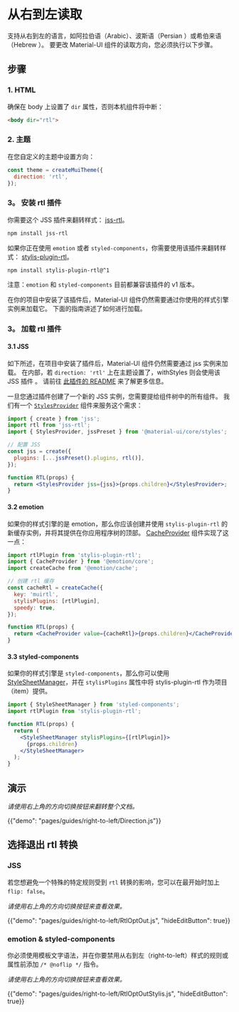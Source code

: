 # 从右到左读取

<p class="description">支持从右到左的语言，如阿拉伯语（Arabic）、波斯语（Persian ）或希伯来语（Hebrew ）。 要更改 Material-UI 组件的读取方向，您必须执行以下步骤。</p>

## 步骤

### 1. HTML

确保在 body 上设置了 `dir` 属性，否则本机组件将中断：

```html
<body dir="rtl">
```

### 2. 主题

在您自定义的主题中设置方向：

```js
const theme = createMuiTheme({
  direction: 'rtl',
});
```

### 3。 安装 rtl 插件

你需要这个 JSS 插件来翻转样式： [jss-rtl](https://github.com/alitaheri/jss-rtl)。

```sh
npm install jss-rtl
```

如果你正在使用 `emotion` 或者 `styled-components`，你需要使用该插件来翻转样式： [stylis-plugin-rtl](https://github.com/styled-components/stylis-plugin-rtl)。

```sh
npm install stylis-plugin-rtl@^1

```

注意：`emotion` 和 `styled-components` 目前都兼容该插件的 v1 版本。

在你的项目中安装了该插件后，Material-UI 组件仍然需要通过你使用的样式引擎实例来加载它。 下面的指南讲述了如何进行加载。

### 3。 加载 rtl 插件

#### 3.1 JSS

如下所述，在项目中安装了插件后，Material-UI 组件仍然需要通过 jss 实例来加载。 在内部，若 `direction: 'rtl'` 上在主题设置了，withStyles 则会使用该 JSS 插件 。 请前往 [此插件的 README](https://github.com/alitaheri/jss-rtl) 来了解更多信息。

一旦您通过插件创建了一个新的 JSS 实例，您需要提给组件树中的所有组件。 我们有一个 [`StylesProvider`](/styles/api/#stylesprovider) 组件来服务这个需求：

```jsx
import { create } from 'jss';
import rtl from 'jss-rtl';
import { StylesProvider, jssPreset } from '@material-ui/core/styles';

// 配置 JSS
const jss = create({
  plugins: [...jssPreset().plugins, rtl()],
});

function RTL(props) {
  return <StylesProvider jss={jss}>{props.children}</StylesProvider>;
}
```

#### 3.2 emotion

如果你的样式引擎的是 emotion，那么你应该创建并使用  `stylis-plugin-rtl` 的新缓存实例，并将其提供在你应用程序树的顶部。 [CacheProvider](https://emotion.sh/docs/cache-provider) 组件实现了这一点：

```jsx
import rtlPlugin from 'stylis-plugin-rtl';
import { CacheProvider } from '@emotion/core';
import createCache from '@emotion/cache';

// 创建 rtl 缓存
const cacheRtl = createCache({
  key: 'muirtl',
  stylisPlugins: [rtlPlugin],
  speedy: true,
});

function RTL(props) {
  return <CacheProvider value={cacheRtl}>{props.children}</CacheProvider>;
}
```

#### 3.3 styled-components

如果你的样式引擎是 `styled-components`，那么你可以使用 [StyleSheetManager](https://styled-components.com/docs/api#stylesheetmanager)，并在 `stylisPlugins` 属性中将 stylis-plugin-rtl 作为项目（item）提供。

```jsx
import { StyleSheetManager } from 'styled-components';
import rtlPlugin from 'stylis-plugin-rtl';

function RTL(props) {
  return (
    <StyleSheetManager stylisPlugins={[rtlPlugin]}>
      {props.children}
    </StyleSheetManager>
  );
}
```

## 演示

_请使用右上角的方向切换按钮来翻转整个文档。_

{{"demo": "pages/guides/right-to-left/Direction.js"}}

## 选择退出 rtl 转换

### JSS

若您想避免一个特殊的特定规则受到 `rtl` 转换的影响，您可以在最开始时加上 `flip: false`。

_请使用右上角的方向切换按钮来查看效果。_

{{"demo": "pages/guides/right-to-left/RtlOptOut.js", "hideEditButton": true}}

### emotion & styled-components

你必须使用模板文字语法，并在你要禁用从右到左（right-to-left）样式的规则或属性前添加 `/* @noflip */` 指令。

_请使用右上角的方向切换按钮来查看效果。_

{{"demo": "pages/guides/right-to-left/RtlOptOutStylis.js", "hideEditButton": true}}
